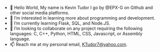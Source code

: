 - 👋 Hello World, My name is Kevin Tudor I go by @EPX-G on Github and other social media platforms.
- 👀 I’m interested in learning more about programming and development.
- 🌱 I’m currently learning Flask, SQL, and Node.JS.
- 💞️ I’m looking to collaborate on any project requiring the following languages: C, C++, Python, HTML, CSS, Javascript, or Assembly language.
- 📫 Reach me at my personal email, KTudor7@yahoo.com.

<!---
EPX-G/EPX-G is a ✨ special ✨ repository because its `README.md` (this file) appears on your GitHub profile.
You can click the Preview link to take a look at your changes.
--->
